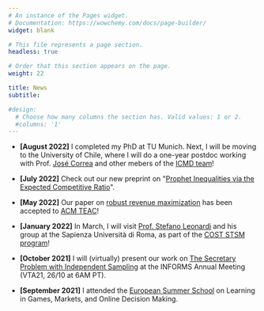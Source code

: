 ```yaml
---
# An instance of the Pages widget.
# Documentation: https://wowchemy.com/docs/page-builder/
widget: blank

# This file represents a page section.
headless: true

# Order that this section appears on the page.
weight: 22

title: News
subtitle:

#design:
  # Choose how many columns the section has. Valid values: 1 or 2.
  #columns: '1'
---
```


* **[August 2022]** I completed my PhD at TU Munich. Next, I will be moving to the University of Chile, where I will do a one-year postdoc working with Prof. [José Correa](https://www.dii.uchile.cl/~jcorrea/) and other mebers of the [ICMD team](https://sites.google.com/view/anilloicmd/home?authuser=0)!


* **[July 2022]** Check out our new preprint on "[Prophet Inequalities via the Expected Competitive Ratio](https://arxiv.org/abs/2207.03361)".


* **[May 2022]** Our paper on [robust revenue maximization](https://dl.acm.org/doi/10.1145/3546606) has been accepted to [ACM TEAC](https://dl.acm.org/journal/teac)!


* **[January 2022]** In March, I will visit [Prof. Stefano Leonardi](https://sites.google.com/a/uniroma1.it/stefanoleonardi-eng/home) and his group at the Sapienza Università di Roma, as part of the [COST STSM program](https://gametheorynetwork.com/funding-calls/scientific-missions/guidelines/)!

* **[October 2021]** I will (virtually) present our work on [The Secretary Problem with Independent Sampling](https://arxiv.org/abs/2011.07869) at the INFORMS Annual Meeting (VTA21, 26/10 at 6AM PT).

* **[September 2021]** I attended the [European Summer School](https://sites.google.com/a/diag.uniroma1.it/algadimar/european-summer-school-september-6-10-2021) on Learning in Games, Markets, and Online Decision Making.

